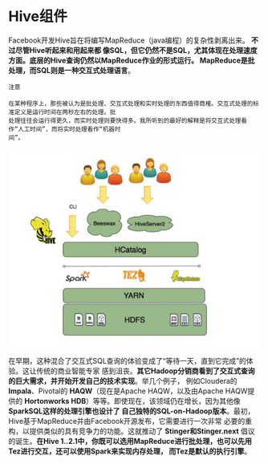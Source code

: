 Hive组件
===================================================================================
Facebook开发Hive旨在将编写MapReduce（java编程）的复杂性剥离出来。 **不过尽管Hive听起来和用起来都
像SQL，但它仍然不是SQL，尤其体现在处理速度方面。底层的Hive查询仍然以MapReduce作业的形式运行。
MapReduce是批处理，而SQL则是一种交互式处理语言**。
```
注意

在某种程序上，那些被认为是批处理、交互式处理和实时处理的东西值得商榷。交互式处理的标准定义是运行时间在两秒左右的处理。批
处理往往会运行得更久，而实时处理则要快得多。我所听到的最好的解释是将交互式处理看作“人工时间”，而将实时处理看作“机器时
间”。
```

![Hive组件](img/1.png)

在早期，这种混合了交互式SQL查询的体验变成了“等待一天，直到它完成”的体验。这让传统的商业智能专家
感到沮丧。**其它Hadoop分销商看到了交互式查询的巨大需求，并开始开发自己的技术实现**。举几个例子，
例如Cloudera的 **Impala**、Pivotal的 **HAQW**（现在是Apache HAQW，以及由Apache HAQW提供的
**Hortonworks HDB**）等等。即使现在，该领域仍在增长，因为其他像 **SparkSQL这样的处理引擎也设计了
自己独特的SQL-on-Hadoop版本**。最初，Hive基于MapReduce并由Facebook开源发布，它需要进行一次非常
必要的重构，以提供类似的具有竞争力的功能。这就推动了 **Stinger和Stinger.next** 倡议的诞生。**在Hive
1..2.1中，你既可以选用MapReduce进行批处理，也可以先用Tez进行交互，还可以使用Spark来实现内存处理，
而Tez是默认的执行引擎**。
